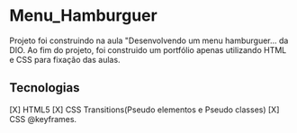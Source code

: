 # Menu_Hamburguer
<p>Projeto foi construindo na aula "Desenvolvendo um menu hamburguer... da DIO.  Ao fim do projeto, foi  construido um portfólio apenas utilizando HTML e CSS para fixação das aulas.</p>

## Tecnologias

[X] HTML5
[X] CSS Transitions(Pseudo elementos e Pseudo classes)
[X] CSS @keyframes.